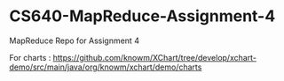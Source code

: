 # CS640-MapReduce-Assignment-4
MapReduce Repo for Assignment 4

For charts : https://github.com/knowm/XChart/tree/develop/xchart-demo/src/main/java/org/knowm/xchart/demo/charts
